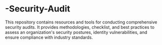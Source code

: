 # -Security-Audit
This repository contains resources and tools for conducting comprehensive security audits. It provides methodologies, checklist, and best practices to assess an organization's security postures, identity vulnerabilities, and ensure compliance with industry standards.
